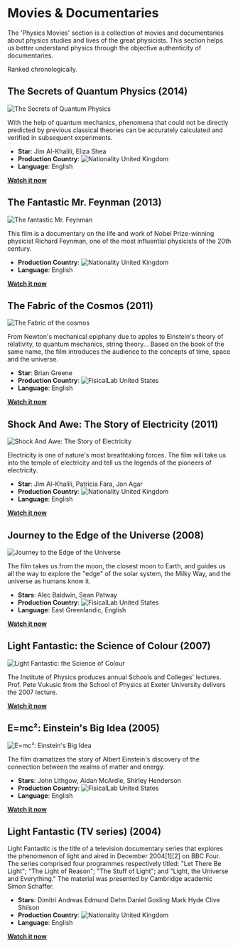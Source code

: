 # Movies & Documentaries

The 'Physics Movies' section is a collection of movies and documentaries about physics studies and lives of the great physicists. This section helps us better understand physics through the objective authenticity of documentaries.

Ranked chronologically.

## **The Secrets of Quantum Physics** (2014)

![The Secrets of Quantum Physics](/images/movies/the-secrets-of-quantum-physics.jpg)

With the help of quantum mechanics, phenomena that could not be directly predicted by previous classical theories can be accurately calculated and verified in subsequent experiments.

- **Star**: Jim Al-Khalili, Eliza Shea
- **Production Country**: ![Nationality](/images/Flag_of_the_United_Kingdom.svg.png) United Kingdom
- **Language**: English

**[Watch it now](https://www.youtube.com/watch?v=6k6BuYK_PwQ)**

## **The Fantastic Mr. Feynman** (2013)

![The fantastic Mr. Feynman](/images/movies/feynman.webp)

This film is a documentary on the life and work of Nobel Prize-winning physicist Richard Feynman, one of the most influential physicists of the 20th century.

- **Production Country**: ![Nationality](/images/Flag_of_the_United_Kingdom.svg.png) United Kingdom
- **Language**: English

**[Watch it now](https://www.youtube.com/watch?v=H9fjhQMsDW4)**

## **The Fabric of the Cosmos** (2011)

![The Fabric of the cosmos](/images/movies/cosmos.webp)

From Newton's mechanical epiphany due to apples to Einstein's theory of relativity, to quantum mechanics, string theory... Based on the book of the same name, the film introduces the audience to the concepts of time, space and the universe.

- **Star**: Brian Greene
- **Production Country**: ![FisicalLab](/images/23px-Flag_of_the_United_States.svg.png) United States
- **Language**: English

**[Watch it now](https://www.youtube.com/watch?v=QL59cxglieM)**

## **Shock And Awe: The Story of Electricity** (2011)

![Shock And Awe: The Story of Electricity](/images/movies/shock-and-awe-the-story-of-electricity.jpg)

Electricity is one of nature's most breathtaking forces. The film will take us into the temple of electricity and tell us the legends of the pioneers of electricity.

- **Star**: Jim Al-Khalili, Patricia Fara, Jon Agar
- **Production Country**: ![Nationality](/images/Flag_of_the_United_Kingdom.svg.png) United Kingdom
- **Language**: English

**[Watch it now](https://www.youtube.com/watch?v=Gtp51eZkwoI)**

## **Journey to the Edge of the Universe** (2008)

![Journey to the Edge of the Universe](/images/movies/Journey-to-the-Edge-of-the-Universe.webp)

The film takes us from the moon, the closest moon to Earth, and guides us all the way to explore the "edge" of the solar system, the Milky Way, and the universe as humans know it.

- **Stars**: Alec Baldwin, Sean Patway
- **Production Country**: ![FisicalLab](/images/23px-Flag_of_the_United_States.svg.png) United States
- **Language**: East Greenlandic, English

**[Watch it now](https://www.youtube.com/watch?v=jDVZSwPiRfQ)**

## Light Fantastic: the Science of Colour (2007)

![Light Fantastic: the Science of Colour](/images/movies/the-Science-of-Colour.jpg)

The Institute of Physics produces annual Schools and Colleges' lectures. Prof. Pete Vukusic from the School of Physics at Exeter University delivers the 2007 lecture.

**[Watch it now](https://www.youtube.com/watch?v=TWhGmwUojBE)**

## **E=mc²: Einstein's Big Idea** (2005)

![E=mc²: Einstein's Big Idea](/images/movies/Einstein-Big-Idea.jpeg)

The film dramatizes the story of Albert Einstein's discovery of the connection between the realms of matter and energy.

- **Stars**: John Lithgow, Aidan McArdle, Shirley Henderson
- **Production Country**: ![FisicalLab](/images/23px-Flag_of_the_United_States.svg.png) United States
- **Language**: English

**[Watch it now](https://www.youtube.com/watch?v=D8Zz5lHg6sw)**

## **Light Fantastic (TV series)** (2004)

Light Fantastic is the title of a television documentary series that explores the phenomenon of light and aired in December 2004[1][2] on BBC Four. The series comprised four programmes respectively titled: "Let There Be Light"; "The Light of Reason"; "The Stuff of Light"; and "Light, the Universe and Everything." The material was presented by Cambridge academic Simon Schaffer.

- **Stars**: Dimitri Andreas
  Edmund Dehn
  Daniel Gosling
  Mark Hyde
  Clive Shilson
- **Production Country**: ![Nationality](/images/Flag_of_the_United_Kingdom.svg.png) United Kingdom
- **Language**: English

**[Watch it now](https://www.youtube.com/watch?v=lKbFeNuEkkI)**
